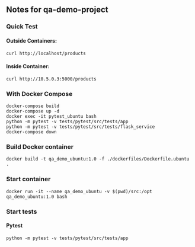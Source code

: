 ## Notes for qa-demo-project

### Quick Test

#### Outside Containers:
```
curl http://localhost/products
```
#### Inside Container:
```
curl http://10.5.0.3:5000/products
```

### With Docker Compose

```
docker-compose build
docker-compose up -d
docker exec -it pytest_ubuntu bash
python -m pytest -v tests/pytest/src/tests/app
python -m pytest -v tests/pytest/src/tests/flask_service
docker-compose down
```

### Build Docker container

```
docker build -t qa_demo_ubuntu:1.0 -f ./dockerfiles/Dockerfile.ubuntu .
```

### Start container

```
docker run -it --name qa_demo_ubuntu -v $(pwd)/src:/opt qa_demo_ubuntu:1.0 bash
```

### Start tests

#### Pytest
```
python -m pytest -v tests/pytest/src/tests/app
```
